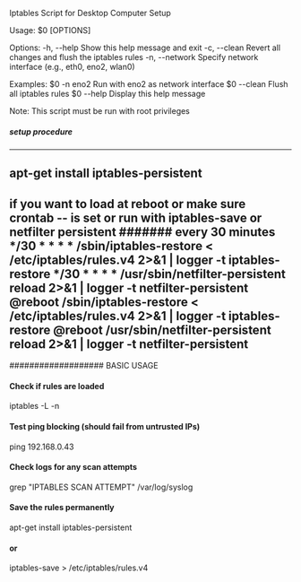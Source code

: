 Iptables Script for Desktop Computer Setup

Usage: $0 [OPTIONS]

Options:
  -h, --help      Show this help message and exit
  -c, --clean     Revert all changes and flush the iptables rules
  -n, --network   Specify network interface (e.g., eth0, eno2, wlan0)

Examples:
  $0 -n eno2      Run with eno2 as network interface
  $0 --clean      Flush all iptables rules
  $0 --help       Display this help message

Note: This script must be run with root privileges

##### setup procedure
 ------------------------------------------------------------------------------------
 apt-get install iptables-persistent
 ------------------------------------------------------------------------------------
 if you want to load at reboot or make sure crontab -- is set or run with iptables-save or netfilter persistent
 ####### every 30 minutes
 */30 * * * * /sbin/iptables-restore < /etc/iptables/rules.v4 2>&1 | logger -t iptables-restore
 */30 * * * * /usr/sbin/netfilter-persistent reload 2>&1 | logger -t netfilter-persistent
 @reboot /sbin/iptables-restore < /etc/iptables/rules.v4 2>&1 | logger -t iptables-restore
 @reboot /usr/sbin/netfilter-persistent reload 2>&1 | logger -t netfilter-persistent
 ------------------------------------------------------------------------------------

################### BASIC USAGE 

#### Check if rules are loaded
iptables -L -n

#### Test ping blocking (should fail from untrusted IPs)
ping 192.168.0.43

#### Check logs for any scan attempts
grep "IPTABLES SCAN ATTEMPT" /var/log/syslog

#### Save the rules permanently
apt-get install iptables-persistent
#### or
iptables-save > /etc/iptables/rules.v4
